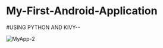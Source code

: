 # My-First-Android-Application

#USING PYTHON AND KIVY--

![MyApp-2](https://github.com/Someshsw1109/My-First-Android-Application/assets/123828588/6b3fddb5-713c-4be8-83ee-592640aa3736)

